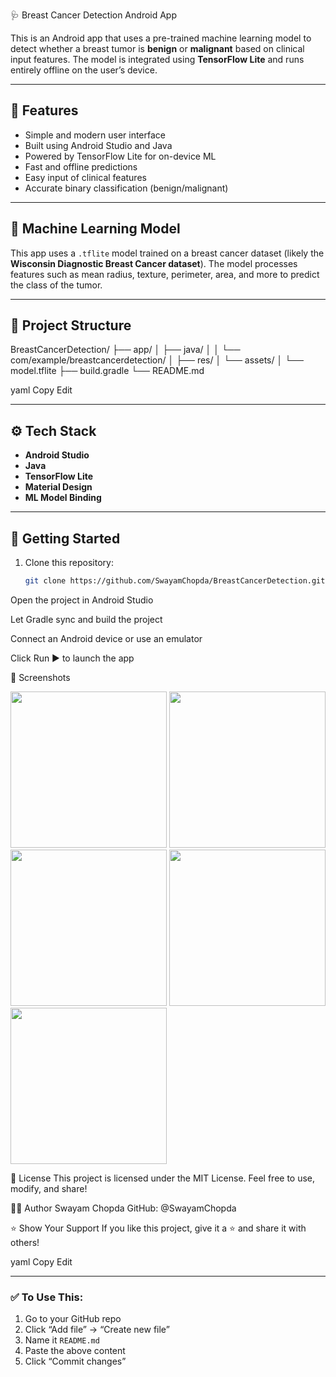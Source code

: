🩺 Breast Cancer Detection Android App

This is an Android app that uses a pre-trained machine learning model to detect whether a breast tumor is **benign** or **malignant** based on clinical input features. The model is integrated using **TensorFlow Lite** and runs entirely offline on the user’s device.

---

## 📱 Features

- Simple and modern user interface
- Built using Android Studio and Java
- Powered by TensorFlow Lite for on-device ML
- Fast and offline predictions
- Easy input of clinical features
- Accurate binary classification (benign/malignant)

---

## 🧠 Machine Learning Model

This app uses a `.tflite` model trained on a breast cancer dataset (likely the **Wisconsin Diagnostic Breast Cancer dataset**). The model processes features such as mean radius, texture, perimeter, area, and more to predict the class of the tumor.

---

## 📂 Project Structure

BreastCancerDetection/
├── app/
│ ├── java/
│ │ └── com/example/breastcancerdetection/
│ ├── res/
│ └── assets/
│ └── model.tflite
├── build.gradle
└── README.md

yaml
Copy
Edit

---

## ⚙️ Tech Stack

- **Android Studio**
- **Java**
- **TensorFlow Lite**
- **Material Design**
- **ML Model Binding**

---

## 🚀 Getting Started

1. Clone this repository:
   ```bash
   git clone https://github.com/SwayamChopda/BreastCancerDetection.git
Open the project in Android Studio

Let Gradle sync and build the project

Connect an Android device or use an emulator

Click Run ▶️ to launch the app

📸 Screenshots
<p float="left">
  <img src="screenshots/bcds ss 1.jpg" width="250"/>
  <img src="screenshots/bcds ss 2.jpg" width="250"/>
  <img src="screenshots/bcds ss 3.jpg" width="250"/>
  <img src="screenshots/bcds ss 4.jpg" width="250"/>
  <img src="screenshots/bcds ss 5.pjpg" width="250"/>
</p>


📃 License
This project is licensed under the MIT License.
Feel free to use, modify, and share!

🙋‍♂️ Author
Swayam Chopda
GitHub: @SwayamChopda

⭐️ Show Your Support
If you like this project, give it a ⭐️ and share it with others!

yaml
Copy
Edit

---

### ✅ To Use This:
1. Go to your GitHub repo
2. Click “Add file” → “Create new file”
3. Name it `README.md`
4. Paste the above content
5. Click “Commit changes”
